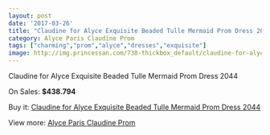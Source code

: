 ```yaml
---
layout: post
date: '2017-03-26'
title: "Claudine for Alyce Exquisite Beaded Tulle Mermaid Prom Dress 2044"
category: Alyce Paris Claudine Prom
tags: ["charming","prom","alyce","dresses","exquisite"]
image: http://img.princessan.com/738-thickbox_default/claudine-for-alyce-exquisite-beaded-tulle-mermaid-prom-dress-2044.jpg
---
```

Claudine for Alyce Exquisite Beaded Tulle Mermaid Prom Dress 2044

On Sales: **$438.794**
<a href="https://www.princessan.com/en/alyce-paris-claudine-prom/347-claudine-for-alyce-exquisite-beaded-tulle-mermaid-prom-dress-2044.html"><amp-img layout="responsive" width="600" height="600" src="//img.princessan.com/738-thickbox_default/claudine-for-alyce-exquisite-beaded-tulle-mermaid-prom-dress-2044.jpg" alt="Claudine for Alyce Exquisite Beaded Tulle Mermaid Prom Dress 2044 0" /></a>
<a href="https://www.princessan.com/en/alyce-paris-claudine-prom/347-claudine-for-alyce-exquisite-beaded-tulle-mermaid-prom-dress-2044.html"><amp-img layout="responsive" width="600" height="600" src="//img.princessan.com/739-thickbox_default/claudine-for-alyce-exquisite-beaded-tulle-mermaid-prom-dress-2044.jpg" alt="Claudine for Alyce Exquisite Beaded Tulle Mermaid Prom Dress 2044 1" /></a>

Buy it: [Claudine for Alyce Exquisite Beaded Tulle Mermaid Prom Dress 2044](https://www.princessan.com/en/alyce-paris-claudine-prom/347-claudine-for-alyce-exquisite-beaded-tulle-mermaid-prom-dress-2044.html "Claudine for Alyce Exquisite Beaded Tulle Mermaid Prom Dress 2044")

View more: [Alyce Paris Claudine Prom](https://www.princessan.com/en/6-alyce-paris-claudine-prom "Alyce Paris Claudine Prom")